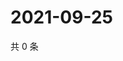 # 2021-09-25

共 0 条

<!-- BEGIN WEIBO -->
<!-- 最后更新时间 Sat Sep 25 2021 03:00:41 GMT+0800 (China Standard Time) -->

<!-- END WEIBO -->
